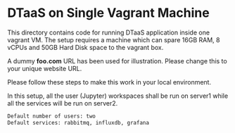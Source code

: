 # DTaaS on Single Vagrant Machine

This directory contains code for running DTaaS application inside one vagrant VM. The setup requires a machine which can spare 16GB RAM, 8 vCPUs and 50GB Hard Disk space to the vagrant box.

A dummy **foo.com** URL has been used for illustration. Please change this to your unique website URL.

Please follow these steps to make this work in your local environment.


In this setup, all the user (Jupyter) workspaces shall be run on server1 while all the services will be run on server2.

```txt
Default number of users: two
Default services: rabbitmq, influxdb, grafana
```
